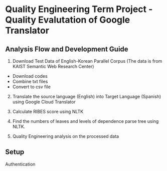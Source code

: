 Quality Engineering Term Project - Quality Evalutation of Google Translator
=======================

Analysis Flow and Development Guide
-----------
1. Download Test Data of English-Korean Parallel Corpus (The data is from KAIST Semantic Web Research Center)
  - Download codes
  - Combine txt files
  - Convert to csv file

2. Translate the source language (English) into Target Language (Spanish) using Google Cloud Translator

3. Calculate RIBES score using NLTK

4. Find the numbers of leaves and levels of dependence parse tree using NLTK.

5. Quality Engineering analysis on the processed data


Setup
-----------

Authentication




